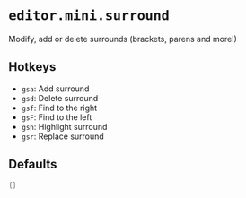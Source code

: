 # `editor.mini.surround`

Modify, add or delete surrounds (brackets, parens and more!)

## Hotkeys

- `gsa`: Add surround
- `gsd`: Delete surround
- `gsf`: Find to the right
- `gsF`: Find to the left
- `gsh`: Highlight surround
- `gsr`: Replace surround

## Defaults

```lua
{}
```

